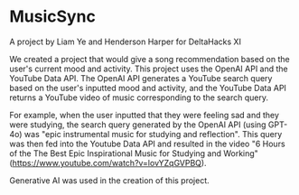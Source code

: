 # MusicSync
A project by Liam Ye and Henderson Harper for DeltaHacks XI

We created a project that would give a song recommendation based on the user's current mood and activity.
This project uses the OpenAI API and the YouTube Data API. The OpenAI API generates a YouTube search query based on the user's inputted mood and activity, and the YouTube Data API returns a YouTube video of music corresponding to the search query.

For example, when the user inputted that they were feeling sad and they were studying, the search query generated by the OpenAI API (using GPT-4o) was "epic instrumental music for studying and reflection". This query was then fed into the Youtube Data API and resulted in the video "6 Hours of the The Best Epic Inspirational Music for Studying and Working" (https://www.youtube.com/watch?v=lovYZqGVPBQ).

Generative AI was used in the creation of this project.
